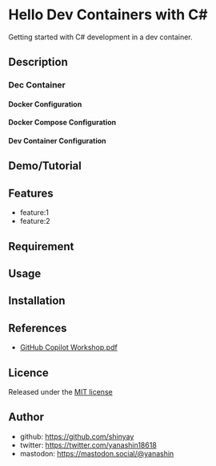 # Hello Dev Containers with C#

Getting started with C# development in a dev container.

## Description

### Dec Container

#### Docker Configuration

#### Docker Compose Configuration

#### Dev Container Configuration

## Demo/Tutorial

## Features

- feature:1
- feature:2

## Requirement

## Usage

## Installation

## References

- [GitHub Copilot Workshop.pdf](https://github.com/user-attachments/files/17059578/240920.GitHub.Copilot.Workshop.pdf)

## Licence

Released under the [MIT license](https://gist.githubusercontent.com/shinyay/56e54ee4c0e22db8211e05e70a63247e/raw/f3ac65a05ed8c8ea70b653875ccac0c6dbc10ba1/LICENSE)

## Author

- github: <https://github.com/shinyay>
- twitter: <https://twitter.com/yanashin18618>
- mastodon: <https://mastodon.social/@yanashin>
